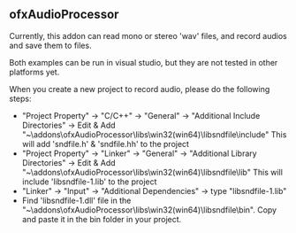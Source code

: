 ## ofxAudioProcessor

Currently, this addon can read mono or stereo 'wav' files, and record audios and save them to files.

Both examples can be run in visual studio, but they are not tested in other platforms yet.

When you create a new project to record audio, please do the following steps:
  - "Project Property" -> "C/C++" -> "General" -> "Additional Include Directories" -> Edit & Add "~\addons\ofxAudioProcessor\libs\win32(win64)\libsndfile\include" This will add 'sndfile.h' & 'sndfile.hh' to the project
  - "Project Property" -> "Linker" -> "General" -> "Additional Library Directories" -> Edit & Add "~\addons\ofxAudioProcessor\libs\win32(win64)\libsndfile\lib" This will include 'libsndfile-1.lib' to the project
  - "Linker" -> "Input" -> "Additional Dependencies" -> type "libsndfile-1.lib"
  - Find 'libsndfile-1.dll' file in the "~\addons\ofxAudioProcessor\libs\win32(win64)\libsndfile\bin". Copy and paste it in the bin folder in your project.
